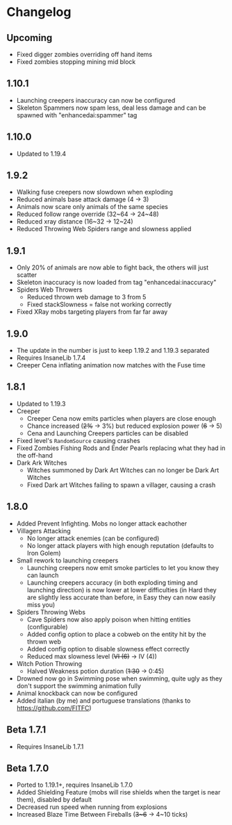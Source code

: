 # Changelog

## Upcoming
* Fixed digger zombies overriding off hand items
* Fixed zombies stopping mining mid block 

## 1.10.1
* Launching creepers inaccuracy can now be configured
* Skeleton Spammers now spam less, deal less damage and can be spawned with "enhancedai:spammer" tag

## 1.10.0
* Updated to 1.19.4

## 1.9.2
* Walking fuse creepers now slowdown when exploding
* Reduced animals base attack damage (4 -> 3)
* Animals now scare only animals of the same species
* Reduced follow range override (32~64 -> 24~48)
* Reduced xray distance (16~32 -> 12~24)
* Reduced Throwing Web Spiders range and slowness applied

## 1.9.1
* Only 20% of animals are now able to fight back, the others will just scatter
* Skeleton inaccuracy is now loaded from tag "enhancedai:inaccuracy"
* Spiders Web Throwers
  * Reduced thrown web damage to 3 from 5
  * Fixed stackSlowness = false not working correctly
* Fixed XRay mobs targeting players from far far away

## 1.9.0
* The update in the number is just to keep 1.19.2 and 1.19.3 separated
* Requires InsaneLib 1.7.4
* Creeper Cena inflating animation now matches with the Fuse time

## 1.8.1
* Updated to 1.19.3
* Creeper
  * Creeper Cena now emits particles when players are close enough
  * Chance increased (~~2%~~ -> 3%) but reduced explosion power (~~6~~ -> 5)
  * Cena and Launching Creepers particles can be disabled
* Fixed level's `RandomSource` causing crashes
* Fixed Zombies Fishing Rods and Ender Pearls replacing what they had in the off-hand
* Dark Ark Witches
  * Witches summoned by Dark Art Witches can no longer be Dark Art Witches 
  * Fixed Dark art Witches failing to spawn a villager, causing a crash

## 1.8.0
* Added Prevent Infighting. Mobs no longer attack eachother
* Villagers Attacking
  * No longer attack enemies (can be configured)
  * No longer attack players with high enough reputation (defaults to Iron Golem)
* Small rework to launching creepers
  * Launching creepers now emit smoke particles to let you know they can launch
  * Launching creepers accuracy (in both exploding timing and launching direction) is now lower at lower difficulties (in Hard they are slightly less accurate than before, in Easy they can now easily miss you)
* Spiders Throwing Webs
  * Cave Spiders now also apply poison when hitting entities (configurable)
  * Added config option to place a cobweb on the entity hit by the thrown web
  * Added config option to disable slowness effect correctly
  * Reduced max slowness level (~~VI (6)~~ -> IV (4))
* Witch Potion Throwing
  * Halved Weakness potion duration (~~1:30~~ -> 0:45)
* Drowned now go in Swimming pose when swimming, quite ugly as they don't support the swimming animation fully
* Animal knockback can now be configured
* Added italian (by me) and portuguese translations (thanks to https://github.com/FITFC)

## Beta 1.7.1
* Requires InsaneLib 1.7.1

## Beta 1.7.0
* Ported to 1.19.1+, requires InsaneLib 1.7.0
* Added Shielding Feature (mobs will rise shields when the target is near them), disabled by default
* Decreased run speed when running from explosions
* Increased Blaze Time Between Fireballs (~~3\~6~~ -> 4~10 ticks)